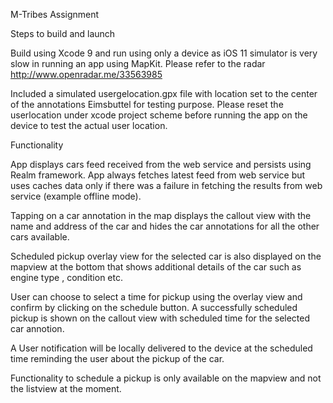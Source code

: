 M-Tribes Assignment


Steps to build and launch


Build using Xcode 9 and run using only a device as iOS 11 simulator is very slow in running an app using MapKit. Please refer to the radar http://www.openradar.me/33563985

Included a simulated usergelocation.gpx file with location set to the center of the annotations
 <wpt lat="53.574581" lon="9.959278"><name>Eimsbuttel</name> for testing purpose. Please reset the userlocation under
xcode project scheme before running the app on the device to test the actual user location.

Functionality

App displays cars feed received from the web service and persists using Realm framework. App always fetches latest feed from web service but uses caches data only if there was a failure in fetching the results from web service (example offline mode).

Tapping on a car annotation in the map displays the callout view with the name and address of the car and hides the car annotations for all the other cars available.

Scheduled pickup overlay view for the selected car is also displayed on the mapview at the bottom that shows additional details of the car such as engine type , condition etc. 

User can choose to select a time for pickup using the overlay view and confirm by clicking on the schedule button. A successfully scheduled pickup is shown on the callout view with scheduled time for the selected car annotion. 

A User notification will be locally delivered to the device at the scheduled time reminding the user about the pickup of the car.

Functionality to schedule a pickup is only available on the mapview and not the listview at the moment. 








